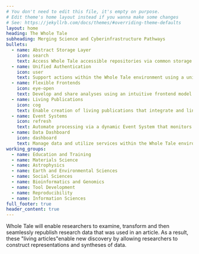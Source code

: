 ```yaml
---
# You don't need to edit this file, it's empty on purpose.
# Edit theme's home layout instead if you wanna make some changes
# See: https://jekyllrb.com/docs/themes/#overriding-theme-defaults
layout: home
heading: The Whole Tale
subheading: Merging Science and Cyberinfrastructure Pathways
bullets:
  - name: Abstract Storage Layer
    icon: search
    text: Access Whole Tale accessible repositories via common storage interfaces with a unified namespace. 
  - name: Unified Authentication
    icon: user
    text: Support actions within the Whole Tale environment using a unified identity and flexible authentication mechanisms.
  - name: Flexible Frontends
    icon: eye-open
    text: Develop and share analyses using an intuitive frontend model (e.g., Jupyter notebooks) and leveraging integrated Python and R APIs.
  - name: Living Publications
    icon: cog
    text: Enable creation of living publications that integrate and link data, computations, and scholarly articles.
  - name: Event Systems
    icon: refresh
    text: Automate processing via a dynamic Event System that monitors changes within the ecosystem (e.g. new data published).
  - name: Data Dashboard
    icon: dashboard
    text: Manage data and utilize services within the Whole Tale environment using an intuitive and powerful data dashboard. 
working_groups:
  - name: Education and Training
  - name: Materials Science
  - name: Astrophysics
  - name: Earth and Environmental Sciences
  - name: Social Sciences
  - name: Bioinformatics and Genomics
  - name: Tool Development
  - name: Reproducibility
  - name: Information Sciences
full_footer: true
header_content: true
---
```


Whole Tale will enable researchers to examine, transform and then seamlessly
republish research data that was used in an article. As a result, these "living
articles"enable new discovery by allowing researchers to construct
representations and syntheses of data.
